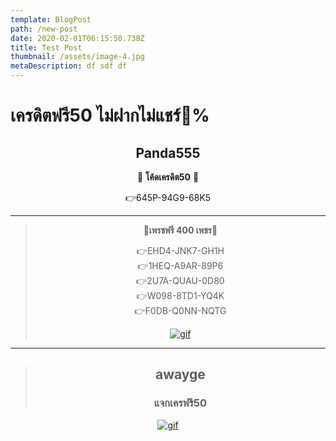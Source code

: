 ```yaml
---
template: BlogPost
path: /new-post
date: 2020-02-01T06:15:50.738Z
title: Test Post
thumbnail: /assets/image-4.jpg
metaDescription: df sdf df
---
```


# เครดิตฟรี50 ไม่ฝากไม่แชร์💯%  
<center>  

## **Panda555**  


 💸 **โค้ดเครดิต50** 💸  

 👉645P-94G9-68K5 
 ___ 

>💎**เพรชฟรี 400 เพชร**💎  
>
>  👉EHD4-JNK7-GH1H  
>  👉1HEQ-A9AR-89P6  
>  👉2U7A-QUAU-0D80  
>  👉W098-8TD1-YQ4K  
>  👉F0DB-Q0NN-NQTG  
>  
> [![gif](https://iili.io/Hnns0kx.gif)](https://www.panda555.bet/register?token=pqmzGGExfPxJSr5p)

___  

>  ## **awayge**  
>  ### แจกเครฟรี50  
[![gif](https://iili.io/Hnns0kx.gif)](https://awayge.com/register?token=fy6xu5BTKLOA1xtg)



